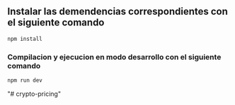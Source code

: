 
## Instalar las demendencias correspondientes con el siguiente comando

```sh
npm install
```

### Compilacion y ejecucion en modo desarrollo con el siguiente comando

```sh
npm run dev
```
"# crypto-pricing" 
